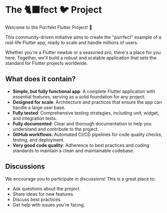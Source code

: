 # The 🐈‍⬛fect 🐦 Project

Welcome to the Purrfekt Flutter Project! 🚀

This community-driven initiative aims to create the "purrfect" example of a real-life Flutter app, ready to scale and handle millions of users.

Whether you're a Flutter newbie or a seasoned pro, there's a place for you here. Together, we'll build a robust and scalable application that sets the standard for Flutter projects worldwide.

## What does it contain?
- **Simple, but fully functional app**: A complete Flutter application with essential features, serving as a solid foundation for any project.
- **Designed for scale**: Architecture and practices that ensure the app can handle a large user base.
- **Fully tested**: Comprehensive testing strategies, including unit, widget, and integration tests.
- **Fully documented**: Clear and thorough documentation to help you understand and contribute to the project.
- **GitHub workflows**: Automated CI/CD pipelines for code quality checks, testing, and deployment.
- **Very good code quality**: Adherence to best practices and coding standards to maintain a clean and maintainable codebase.

## Discussions

We encourage you to participate in discussions! This is a great place to:

- Ask questions about the project.
- Share ideas for new features.
- Discuss best practices.
- Get help with issues you're facing.